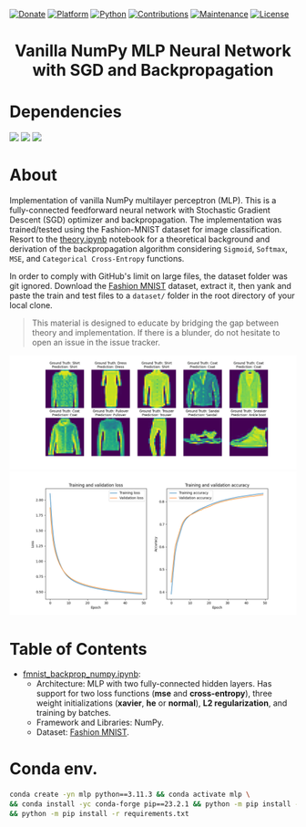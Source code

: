 [![Donate](https://img.shields.io/badge/Donate-PayPal-green.svg?logo=paypal&style=flat-square)](https://www.paypal.me/CamponogaraViera/100)
[![Platform](https://img.shields.io/badge/Platform-Linux%20%7C%20Windows-informational)](#)
[![Python](https://img.shields.io/badge/Python-3.11.3-informational)](https://www.python.org/downloads/source/)
[![Contributions](https://img.shields.io/badge/contributions-welcome-orange?style=flat-square)](https://github.com/QuCAI-Lab/vanilla-numpy-mlp/pulls)
[![Maintenance](https://img.shields.io/badge/Maintained%3F-yes-green.svg)](https://github.com/QuCAI-Lab/vanilla-numpy-mlp/graphs/commit-activity)
[![License](https://img.shields.io/github/license/QuCAI-Lab/vanilla-numpy-mlp.svg?logo=CreativeCommons&style=flat-square)](LICENSE.md)

<!-- Title: -->
<div align="center">
  <h1> Vanilla NumPy MLP Neural Network with SGD and Backpropagation </h1>
</div>
    
# Dependencies

<a href="https://www.python.org/" target="_blank" rel="noopener noreferrer"><img height="27" src="https://www.python.org/static/img/python-logo.png"></a>
<a href="https://matplotlib.org" target="_blank" rel="noopener noreferrer"><img height="27" src="https://matplotlib.org/_static/images/logo2.svg"></a>
<a href="https://numpy.org/" target="_blank" rel="noopener noreferrer"><img height="27" src="https://numpy.org/images/logo.svg"></a>
<br>

# About

Implementation of vanilla NumPy multilayer perceptron (MLP). This is a fully-connected feedforward neural network with Stochastic Gradient Descent (SGD) optimizer and backpropagation. The implementation was trained/tested using the Fashion-MNIST dataset for image classification. Resort to the [theory.ipynb](theory.ipynb) notebook for a theoretical background and derivation of the backpropagation algorithm considering `Sigmoid`, `Softmax`, `MSE`, and `Categorical Cross-Entropy` functions.

In order to comply with GitHub's limit on large files, the dataset folder was git ignored. Download the [Fashion MNIST](https://www.kaggle.com/datasets/zalando-research/fashionmnist) dataset, extract it, then yank and paste the train and test files to a `dataset/` folder in the root directory of your local clone.

> This material is designed to educate by bridging the gap between theory and implementation. If there is a blunder, do not hesitate to open an issue in the issue tracker.

<div align="center">
  <a href="#"><img src="assets/predictions.png"/></a>
  <a href="#"><img src="assets/training_plot.png"/></a>
</div> 

# Table of Contents

- [fmnist_backprop_numpy.ipynb](fmnist_backprop_numpy.ipynb):
    - Architecture: MLP with two fully-connected hidden layers. Has support for two loss functions (**mse** and **cross-entropy**), three weight initializations (**xavier**, **he** or **normal**), **L2 regularization**, and training by batches.
    - Framework and Libraries: NumPy.
    - Dataset: [Fashion MNIST](https://www.kaggle.com/datasets/zalando-research/fashionmnist).

# Conda env.

```bash
conda create -yn mlp python==3.11.3 && conda activate mlp \
&& conda install -yc conda-forge pip==23.2.1 && python -m pip install --user --upgrade pip \
&& python -m pip install -r requirements.txt
```
